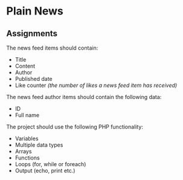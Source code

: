 # Plain News

## Assignments

The news feed items should contain:

- Title
- Content
- Author
- Published date
- Like counter _(the number of likes a news feed item has received)_

The news feed author items should contain the following data:

- ID
- Full name

The project should use the following PHP functionality:

- Variables
- Multiple data types
- Arrays
- Functions
- Loops (for, while or foreach)
- Output (echo, print etc.)